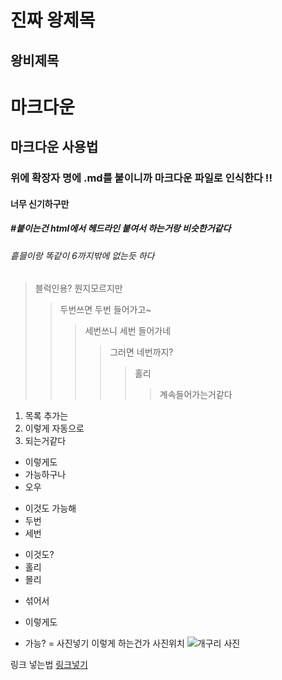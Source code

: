진짜 왕제목
=

왕비제목
--

# 마크다운

## 마크다운 사용법

### 위에 확장자 명에 .md를 붙이니까 마크다운 파일로 인식한다 !!

#### 너무 신기하구만

##### #붙이는건 html에서 헤드라인 붙여서 하는거랑 비슷한거같다

###### 흩믈이랑 똑같이 6까지밖에 없는듯 하다
> 블럭인용? 뭔지모르지만
> > 두번쓰면 두번 들어가고~
> > > 세번쓰니 세번 들어가네
> > > > 그러면 네번까지?
> > > > > 홀리
> > > > > > 계속들어가는거같다


1. 목록 추가는
2. 이렇게 자동으로
3. 되는거같다

* 이렇게도
* 가능하구나
* 오우

+ 이것도 가능해
+ 두번
+ 세번

- 이것도?
- 홀리
- 몰리

* 섞어서
- 이렇게도
+ 가능?
=
사진넣기 이렇게 하는건가
사진위치
![개구리 사진](https://pds.joins.com/news/component/htmlphoto_mmdata/201502/28/htm_20150228111110a0103011.jpg)

링크 넣는법 
[링크넣기](https://github.com/kinest1997/Kindergarden/blob/main/Markdown.md#%EB%A7%88%ED%81%AC%EB%8B%A4%EC%9A%B4)
